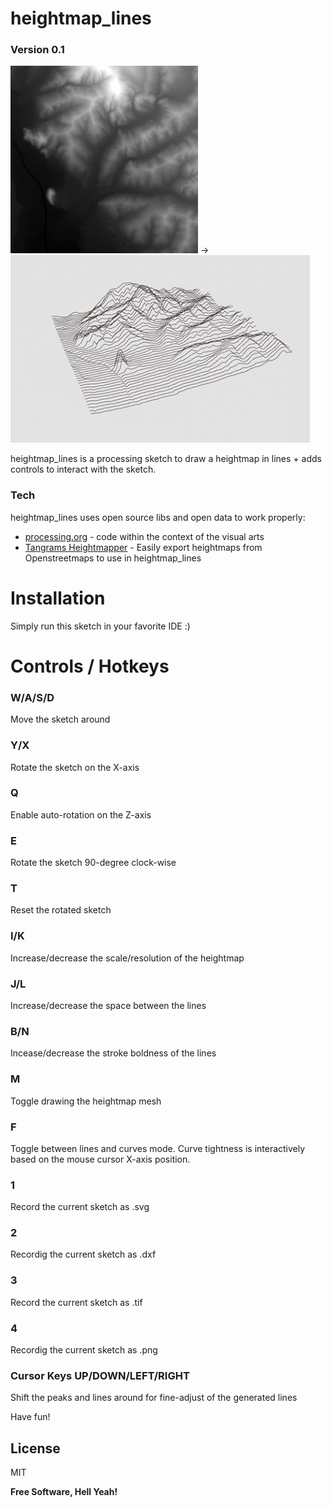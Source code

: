 # heightmap_lines
### Version 0.1
<p float="left">
<img src="https://github.com/sorny/heightmap_lines/blob/main/data/Heightmap.png?raw=true" alt="heightmap example" height="300">
  ->
<img src="https://github.com/sorny/heightmap_lines/blob/main/heightmap_lines.png?raw=true" alt="heightmap_lines example" height="300">
</p>
heightmap_lines is a processing sketch to draw a heightmap in lines + adds controls to interact with the sketch.

### Tech
heightmap_lines uses open source libs and open data to work properly:

* [processing.org](https://processing.org/) - code within the context of the visual arts
* [Tangrams Heightmapper](https://tangrams.github.io/heightmapper) - Easily export heightmaps from Openstreetmaps to use in heightmap_lines


# Installation
Simply run this sketch in your favorite IDE :)

# Controls / Hotkeys

### W/A/S/D
Move the sketch around 

### Y/X
Rotate the sketch on the X-axis

### Q
Enable auto-rotation on the Z-axis

### E
Rotate the sketch 90-degree clock-wise

### T
Reset the rotated sketch

### I/K
Increase/decrease the scale/resolution of the heightmap

### J/L
Increase/decrease the space between the lines

### B/N
Incease/decrease the stroke boldness of the lines

### M
Toggle drawing the heightmap mesh

### F
Toggle between lines and curves mode. Curve tightness is interactively based on the mouse cursor X-axis position.

### 1
Record the current sketch as .svg

### 2
Recordig the current sketch as .dxf

### 3
Record the current sketch as .tif

### 4
Recordig the current sketch as .png

### Cursor Keys UP/DOWN/LEFT/RIGHT
Shift the peaks and lines around for fine-adjust of the generated lines




Have fun!

License
----

MIT

**Free Software, Hell Yeah!**
